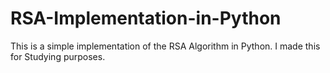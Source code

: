# RSA-Implementation-in-Python
This is a simple implementation of the RSA Algorithm in Python.
I made this for Studying purposes.
